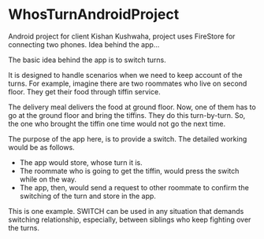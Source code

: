 # WhosTurnAndroidProject
Android project for client Kishan Kushwaha, project uses FireStore for connecting two phones.
Idea behind the app...

The basic idea behind the app is to switch turns.

It is designed to handle scenarios when we need to keep account of the turns. For example, imagine there are two roommates who live on second floor. They get their food through tiffin service.

The delivery meal delivers the food at ground floor. Now, one of them has to go at the ground floor and bring the tiffins. They do this turn-by-turn. So, the one who brought the tiffin one time would not go the next time.

The purpose of the app here, is to provide a switch. The detailed working would be as follows.

- The app would store, whose turn it is.
- The roommate who is going to get the tiffin, would press the switch while on the way.
- The app, then, would send a request to other roommate to confirm the switching of the turn and store in the app.

This is one example. SWITCH can be used in any situation that demands switching relationship, especially, between siblings who keep fighting over the turns.
